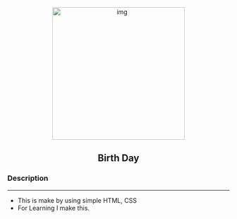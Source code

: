 <div align="center" >
<img height="300px" widht="900px" src="https://images.herzindagi.info/image/2023/Sep/birthday-wishes-for-husband-in-english-with-love.jpg" alt="img" />
<h2> Birth Day </h2>
</div>

### Description

<hr/>

- This is make by using simple HTML, CSS
- For Learning I make this.
